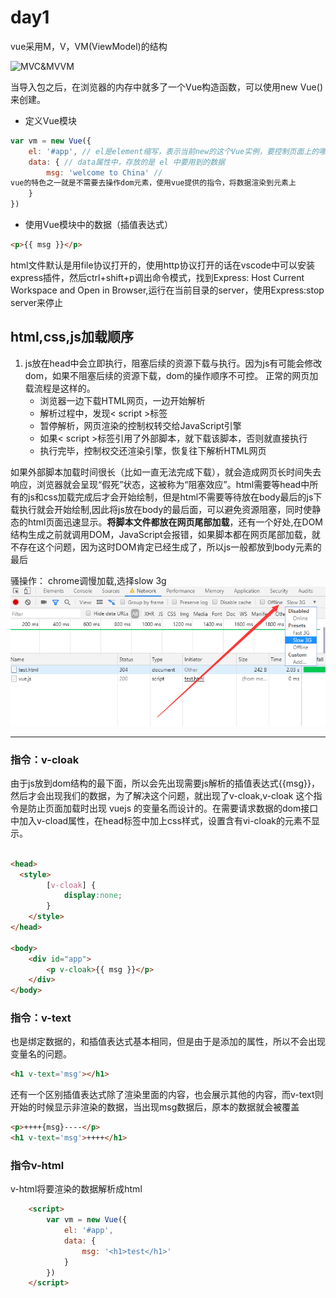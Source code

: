 # day1

vue采用M，V，VM(ViewModel)的结构

![MVC&MVVM](/images/MVC和MVVM.png)

当导入包之后，在浏览器的内存中就多了一个Vue构造函数，可以使用new Vue()来创建。

- 定义Vue模块
``` javascript
var vm = new Vue({
    el: '#app', // el是element缩写，表示当前new的这个Vue实例，要控制页面上的哪个区域(dom元素)
    data: { // data属性中，存放的是 el 中要用到的数据
        msg: 'welcome to China' // 
vue的特色之一就是不需要去操作dom元素，使用vue提供的指令，将数据渲染到元素上
    }
})
```
- 使用Vue模块中的数据（插值表达式）

```html
<p>{{ msg }}</p>
```

html文件默认是用file协议打开的，使用http协议打开的话在vscode中可以安装express插件，然后ctrl+shift+p调出命令模式，找到Express: Host Current Workspace and Open in Browser,运行在当前目录的server，使用Express:stop server来停止

## html,css,js加载顺序
1. js放在head中会立即执行，阻塞后续的资源下载与执行。因为js有可能会修改dom，如果不阻塞后续的资源下载，dom的操作顺序不可控。
正常的网页加载流程是这样的。
    - 浏览器一边下载HTML网页，一边开始解析
    - 解析过程中，发现< script >标签
    - 暂停解析，网页渲染的控制权转交给JavaScript引擎
    - 如果< script >标签引用了外部脚本，就下载该脚本，否则就直接执行
    - 执行完毕，控制权交还渲染引擎，恢复往下解析HTML网页

如果外部脚本加载时间很长（比如一直无法完成下载），就会造成网页长时间失去响应，浏览器就会呈现“假死”状态，这被称为“阻塞效应”。html需要等head中所有的js和css加载完成后才会开始绘制，但是html不需要等待放在body最后的js下载执行就会开始绘制,因此将js放在body的最后面，可以避免资源阻塞，同时使静态的html页面迅速显示。**将脚本文件都放在网页尾部加载**，还有一个好处,在DOM结构生成之前就调用DOM，JavaScript会报错，如果脚本都在网页尾部加载，就不存在这个问题，因为这时DOM肯定已经生成了，所以js一般都放到body元素的最后

骚操作：
chrome调慢加载,选择slow 3g
![慢动作](/images/SetSlow3g.png)

***
###  指令：v-cloak

由于js放到dom结构的最下面，所以会先出现需要js解析的插值表达式{{msg}}，然后才会出现我们的数据，为了解决这个问题，就出现了v-cloak,v-cloak 这个指令是防止页面加载时出现 vuejs 的变量名而设计的。在需要请求数据的dom接口中加入v-cload属性，在head标签中加上css样式，设置含有vi-cloak的元素不显示。

``` html

<head>
  <style>
        [v-cloak] {
            display:none;
        }
    </style>
</head>

<body>
    <div id="app">
        <p v-cloak>{{ msg }}</p>
    </div>
</body>
```

### 指令：v-text
也是绑定数据的，和插值表达式基本相同，但是由于是添加的属性，所以不会出现变量名的问题。
```html
<h1 v-text='msg'></h1>
```
还有一个区别插值表达式除了渲染里面的内容，也会展示其他的内容，而v-text则开始的时候显示非渲染的数据，当出现msg数据后，原本的数据就会被覆盖

```html
<p>++++{msg}----</p>
<h1 v-text='msg'>++++</h1>
```

### 指令v-html
v-html将要渲染的数据解析成html
``` html
    <script>
        var vm = new Vue({
            el: '#app',
            data: {
                msg: '<h1>test</h1>'
            }
        })
    </script>
```

